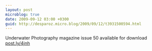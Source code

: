 ```yaml
---
layout: post
microblog: true
date: 2009-09-12 03:00 +0300
guid: http://desparoz.micro.blog/2009/09/12/t3931500594.html
---
```

Underwater Photography magazine issue 50 available for download [post.ly/4jnh](http://post.ly/4jnh)
